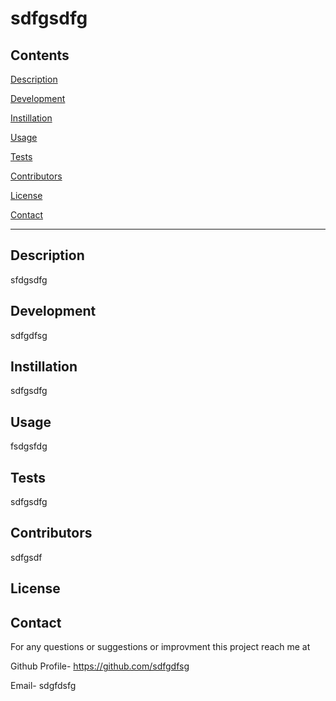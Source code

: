 # sdfgsdfg  

## Contents  
[Description](#Description) 
 
[Development](#Development) 

[Instillation](#Instillation)

[Usage](#Usage)

[Tests](#Tests)

[Contributors](#Contributors)

[License](#License)

[Contact](#Contact)


*  *  *  *  *

## Description
sfdgsdfg


## Development
sdfgdfsg


## Instillation
sdfgsdfg


## Usage
fsdgsfdg


## Tests
sdfgsdfg


## Contributors
sdfgsdf


## License



## Contact
For any questions or suggestions or improvment this project reach me at 

Github Profile-  https://github.com/sdfgdfsg 

Email- sdgfdsfg
